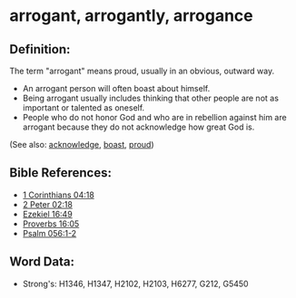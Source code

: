 # arrogant, arrogantly, arrogance #

## Definition: ##

The term "arrogant" means proud, usually in an obvious, outward way.

* An arrogant person will often boast about himself.
* Being arrogant usually includes thinking that other people are not as important or talented as oneself.
* People who do not honor God and who are in rebellion against him are arrogant because they do not acknowledge how great God is.

(See also: [acknowledge](../other/acknowledge.md), [boast](../kt/boast.md), [proud](../other/proud.md))

## Bible References: ##

* [1 Corinthians 04:18](rc://en/tn/help/1co/04/18)
* [2 Peter 02:18](rc://en/tn/help/2pe/02/18)
* [Ezekiel 16:49](rc://en/tn/help/ezk/16/49)
* [Proverbs 16:05](rc://en/tn/help/pro/16/05)
* [Psalm 056:1-2](rc://en/tn/help/psa/056/001)

## Word Data: ##

* Strong's: H1346, H1347, H2102, H2103, H6277, G212, G5450
